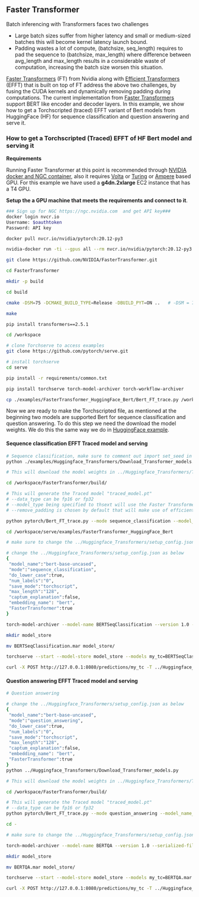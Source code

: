 ## Faster Transformer

Batch inferencing with Transformers faces two challenges

- Large batch sizes suffer from higher latency and small or medium-sized batches this will become kernel latency launch bound.
- Padding wastes a lot of compute, (batchsize, seq_length) requires to pad the sequence to (batchsize, max_length) where difference between avg_length and max_length results in a considerable waste of computation, increasing the batch size worsen this situation.

[Faster Transformers](https://github.com/NVIDIA/FasterTransformer/blob/main/examples/pytorch/bert/run_glue.py) (FT) from Nvidia along with [Efficient Transformers](https://github.com/bytedance/effective_transformer) (EFFT) that is built on top of FT address the above two challenges, by fusing the CUDA kernels and dynamically removing padding during computations. The current implementation from [Faster Transformers](https://github.com/NVIDIA/FasterTransformer/blob/main/examples/pytorch/bert/run_glue.py) support BERT like encoder and decoder layers. In this example, we show how to get a Torchscripted (traced) EFFT variant of Bert models from HuggingFace (HF) for sequence classification and question answering and serve it.


### How to get a Torchscripted (Traced) EFFT of HF Bert model and serving it

**Requirements**

Running Faster Transformer at this point is recommended through [NVIDIA docker and NGC container](https://github.com/NVIDIA/FasterTransformer#requirements), also it requires [Volta](https://www.nvidia.com/en-us/data-center/volta-gpu-architecture/) or [Turing](https://www.nvidia.com/en-us/geforce/turing/) or [Ampere](https://www.nvidia.com/en-us/data-center/nvidia-ampere-gpu-architecture/) based GPU. For this example we have used a **g4dn.2xlarge** EC2 instance that has a T4 GPU.

**Setup the a GPU machine that meets the requirements and connect to it**.

```bash
### Sign up for NGC https://ngc.nvidia.com  and get API key###
docker login nvcr.io
Username: $oauthtoken
Password: API key

docker pull nvcr.io/nvidia/pytorch:20.12-py3

nvidia-docker run -ti --gpus all --rm nvcr.io/nvidia/pytorch:20.12-py3 bash

git clone https://github.com/NVIDIA/FasterTransformer.git

cd FasterTransformer

mkdir -p build

cd build

cmake -DSM=75 -DCMAKE_BUILD_TYPE=Release -DBUILD_PYT=ON ..   # -DSM = 70 for V100 gpu ------- 60 (P40) or 61 (P4) or 70 (V100) or 75(T4) or 80 (A100),

make

pip install transformers==2.5.1

cd /workspace

# clone Torchserve to access examples
git clone https://github.com/pytorch/serve.git

# install torchserve
cd serve

pip install -r requirements/common.txt

pip install torchserve torch-model-archiver torch-workflow-archiver

cp ./examples/FasterTransformer_HuggingFace_Bert/Bert_FT_trace.py /workspace/FasterTransformer/build/pytorch


```

Now we are ready to make the Torchscripted file, as mentioned at the beginning two models are supported Bert for sequence classification and question answering. To do this step we need the download the model weights. We do this the same way we do in [HuggingFace example](https://github.com/pytorch/serve/tree/master/examples/Huggingface_Transformers).

#### Sequence classification EFFT Traced model and serving

```bash
# Sequence classification, make sure to comment out import set_seed in Download_Transformer_models.py as its not supported in Transformers=2.5.1
python ./examples/Huggingface_Transformers/Download_Transformer_models.py

# This will download the model weights in ../Huggingface_Transformers/Transfomer_model directory

cd /workspace/FasterTransformer/build/

# This will generate the Traced model "traced_model.pt"
# --data_type can be fp16 or fp32
# --model_type being specified to thsext will use the Faster Transformer fusions
# --remove_padding is chosen by default that will make use of efficient padding along with Faster Transformer

python pytorch/Bert_FT_trace.py --mode sequence_classification --model_name_or_path /workspace/serve/Transformer_model --tokenizer_name "bert-base-uncased" --batch_size 1 --data_type fp16 --model_type thsext

cd /workspace/serve/examples/FasterTransformer_HuggingFace_Bert

# make sure to change the ../Huggingface_Transformers/setup_config.json "save_mode":"torchscript" and "FasterTransformer":true

# change the ../Huggingface_Transformers/setup_config.json as below
{
 "model_name":"bert-base-uncased",
 "mode":"sequence_classification",
 "do_lower_case":true,
 "num_labels":"0",
 "save_mode":"torchscript",
 "max_length":"128",
 "captum_explanation":false,
 "embedding_name": "bert",
 "FasterTransformer":true
}

torch-model-archiver --model-name BERTSeqClassification --version 1.0 --serialized-file /workspace/FasterTransformer/build/traced_model.pt --handler ../Huggingface_Transformers/Transformer_handler_generalized.py --extra-files "../Huggingface_Transformers/setup_config.json,../Huggingface_Transformers/Seq_classification_artifacts/index_to_name.json,/workspace/FasterTransformer/build/lib/libpyt_fastertransformer.so"

mkdir model_store

mv BERTSeqClassification.mar model_store/

torchserve --start --model-store model_store --models my_tc=BERTSeqClassification.mar --ncs --disable-token-auth  --enable-model-api

curl -X POST http://127.0.0.1:8080/predictions/my_tc -T ../Huggingface_Transformers/Seq_classification_artifacts/sample_text_captum_input.txt

```

#### Question answering EFFT Traced model and serving

```bash
# Question answering

# change the ../Huggingface_Transformers/setup_config.json as below
{
 "model_name":"bert-base-uncased",
 "mode":"question_answering",
 "do_lower_case":true,
 "num_labels":"0",
 "save_mode":"torchscript",
 "max_length":"128",
 "captum_explanation":false,
 "embedding_name": "bert",
 "FasterTransformer":true
}
python ../Huggingface_Transformers/Download_Transformer_models.py

# This will download the model weights in ../Huggingface_Transformers/Transfomer_model directory

cd /workspace/FasterTransformer/build/

# This will generate the Traced model "traced_model.pt"
# --data_type can be fp16 or fp32
python pytorch/Bert_FT_trace.py --mode question_answering --model_name_or_path "/workspace/serve/Transformer_model" --tokenizer_name "bert-base-uncased" --batch_size 1 --data_type fp16 --model_type thsext

cd -

# make sure to change the ../Huggingface_Transformers/setup_config.json "save_mode":"torchscript"

torch-model-archiver --model-name BERTQA --version 1.0 --serialized-file /workspace/FasterTransformer/build/traced_model.pt --handler ../Huggingface_Transformers/Transformer_handler_generalized.py --extra-files "./examples/Huggingface_Transformers/setup_config.json,/workspace/FasterTransformer/build/lib/libpyt_fastertransformer.so"

mkdir model_store

mv BERTQA.mar model_store/

torchserve --start --model-store model_store --models my_tc=BERTQA.mar --ncs --disable-token-auth  --enable-model-api

curl -X POST http://127.0.0.1:8080/predictions/my_tc -T ../Huggingface_Transformers/QA_artifacts/sample_text_captum_input.txt

```

####
